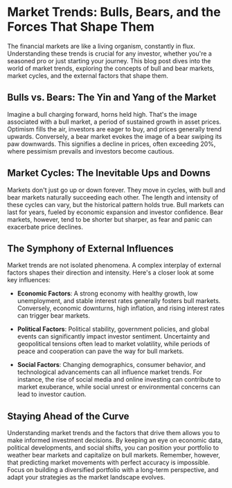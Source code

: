 # Market Trends: Bulls, Bears, and the Forces That Shape Them
The financial markets are like a living organism, constantly in flux. Understanding these trends is crucial for any investor, whether you're a seasoned pro or just starting your journey. This blog post dives into the world of market trends, exploring the concepts of bull and bear markets, market cycles, and the external factors that shape them.

## Bulls vs. Bears: The Yin and Yang of the Market

Imagine a bull charging forward, horns held high. That's the image associated with a bull market, a period of sustained growth in asset prices. Optimism fills the air, investors are eager to buy, and prices generally trend upwards. Conversely, a bear market evokes the image of a bear swiping its paw downwards. This signifies a decline in prices, often exceeding 20%, where pessimism prevails and investors become cautious.

## Market Cycles: The Inevitable Ups and Downs

Markets don't just go up or down forever. They move in cycles, with bull and bear markets naturally succeeding each other. The length and intensity of these cycles can vary, but the historical pattern holds true. Bull markets can last for years, fueled by economic expansion and investor confidence. Bear markets, however, tend to be shorter but sharper, as fear and panic can exacerbate price declines.

## The Symphony of External Influences

Market trends are not isolated phenomena. A complex interplay of external factors shapes their direction and intensity. Here's a closer look at some key influences:

- **Economic Factors**: A strong economy with healthy growth, low unemployment, and stable interest rates generally fosters bull markets. Conversely, economic downturns, high inflation, and rising interest rates can trigger bear markets.

- **Political Factors**: Political stability, government policies, and global events can significantly impact investor sentiment. Uncertainty and geopolitical tensions often lead to market volatility, while periods of peace and cooperation can pave the way for bull markets.

- **Social Factors**: Changing demographics, consumer behavior, and technological advancements can all influence market trends. For instance, the rise of social media and online investing can contribute to market exuberance, while social unrest or environmental concerns can lead to investor caution.

## Staying Ahead of the Curve

Understanding market trends and the factors that drive them allows you to make informed investment decisions. By keeping an eye on economic data, political developments, and social shifts, you can position your portfolio to weather bear markets and capitalize on bull markets. Remember, however, that predicting market movements with perfect accuracy is impossible. Focus on building a diversified portfolio with a long-term perspective, and adapt your strategies as the market landscape evolves.